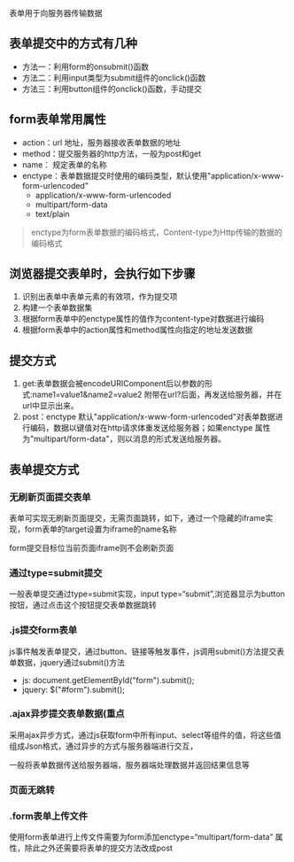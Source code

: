 表单用于向服务器传输数据
## 表单提交中的方式有几种
+ 方法一：利用form的onsubmit()函数
+ 方法二：利用input类型为submit组件的onclick()函数
+ 方法三：利用button组件的onclick()函数，手动提交
## form表单常用属性
+ action：url 地址，服务器接收表单数据的地址
+ method：提交服务器的http方法，一般为post和get
+ name： 规定表单的名称
+ enctype：表单数据提交时使用的编码类型，默认使用"application/x-www-form-urlencoded"
    + application/x-www-form-urlencoded
    + multipart/form-data
    + text/plain
> enctype为form表单数据的编码格式，Content-type为Http传输的数据的编码格式
## 浏览器提交表单时，会执行如下步骤
1. 识别出表单中表单元素的有效项，作为提交项
2. 构建一个表单数据集
3. 根据form表单中的enctype属性的值作为content-type对数据进行编码
4. 根据form表单中的action属性和method属性向指定的地址发送数据
## 提交方式
1. get:表单数据会被encodeURIComponent后以参数的形式:name1=value1&name2=value2 附带在url?后面，再发送给服务器，并在url中显示出来。
2. post：enctype 默认"application/x-www-form-urlencoded"对表单数据进行编码，数据以键值对在http请求体重发送给服务器；如果enctype 属性为"multipart/form-data"，则以消息的形式发送给服务器。

## 表单提交方式
### 无刷新页面提交表单
表单可实现无刷新页面提交，无需页面跳转，如下，通过一个隐藏的iframe实现，form表单的target设置为iframe的name名称

form提交目标位当前页面iframe则不会刷新页面
### 通过type=submit提交
一般表单提交通过type=submit实现，input type=“submit”,浏览器显示为button按钮，通过点击这个按钮提交表单数据跳转
### .js提交form表单
js事件触发表单提交，通过button、链接等触发事件，js调用submit()方法提交表单数据，jquery通过submit()方法
+ js: document.getElementById("form").submit();
+ jquery: $("#form").submit();
### .ajax异步提交表单数据(重点
采用ajax异步方式，通过js获取form中所有input、select等组件的值，将这些值组成Json格式，通过异步的方式与服务器端进行交互，

一般将表单数据传送给服务器端，服务器端处理数据并返回结果信息等
### 页面无跳转
### .form表单上传文件
使用form表单进行上传文件需要为form添加enctype=“multipart/form-data” 属性，除此之外还需要将表单的提交方法改成post